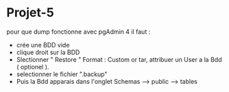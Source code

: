 # Projet-5
pour que dump fonctionne avec pgAdmin 4 il faut :

- crée une BDD vide 
- clique droit sur la BDD 
- Slectionner " Restore " Format :  Custom or tar, attribuer un User a la Bdd ( optionel ).
- selectionner le fichier ".backup" 
- Puis la Bdd apparais dans l'onglet Schemas --> public --> tables 
